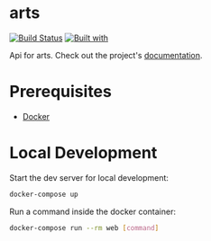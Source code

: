 # arts

[![Build Status](https://travis-ci.org/MailfTrue/arts.svg?branch=master)](https://travis-ci.org/MailfTrue/arts)
[![Built with](https://img.shields.io/badge/Built_with-Cookiecutter_Django_Rest-F7B633.svg)](https://github.com/agconti/cookiecutter-django-rest)

Api for arts. Check out the project's [documentation](http://MailfTrue.github.io/arts/).

# Prerequisites

- [Docker](https://docs.docker.com/docker-for-mac/install/)  

# Local Development

Start the dev server for local development:
```bash
docker-compose up
```

Run a command inside the docker container:

```bash
docker-compose run --rm web [command]
```
